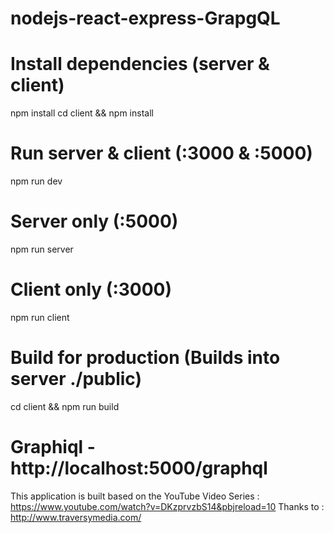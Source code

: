 # nodejs-react-express-GrapgQL
# Install dependencies (server & client)
npm install
cd client && npm install

# Run server & client (:3000 & :5000)
npm run dev

# Server only (:5000)
npm run server

# Client only (:3000)
npm run client

# Build for production (Builds into server ./public)
cd client && npm run build

# Graphiql - http://localhost:5000/graphql

This application is built based on the YouTube Video Series : https://www.youtube.com/watch?v=DKzprvzbS14&pbjreload=10
Thanks to : http://www.traversymedia.com/
